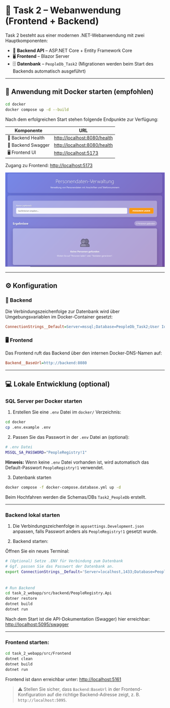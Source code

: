 # 🧭 Task 2 – Webanwendung (Frontend + Backend)

Task 2 besteht aus einer modernen .NET-Webanwendung mit zwei Hauptkomponenten:

* 🧠 **Backend API** – ASP.NET Core + Entity Framework Core
* 🖥️ **Frontend** – Blazor Server
* 🗄️ **Datenbank** – `PeopleDb_Task2` (Migrationen werden beim Start des Backends automatisch ausgeführt)

---

## 🚀 Anwendung mit Docker starten (empfohlen)

```bash
cd docker
docker compose up -d --build
```

Nach dem erfolgreichen Start stehen folgende Endpunkte zur Verfügung:

| Komponente        | URL                                                          |
| ----------------- | ------------------------------------------------------------ |
| 🧠 Backend Health | [http://localhost:8080/health](http://localhost:8080/health) |
| 🧠 Backend Swagger | [http://localhost:8080/health](http://localhost:8080/swagger) |
| 🖥️ Frontend UI   | [http://localhost:5173](http://localhost:5173)               |

Zugang zu Frontend: [http://localhost:5173](http://localhost:5173)

![Homepage](../pics/image.png)

---

## ⚙️ Konfiguration

### 🧠 Backend

Die Verbindungszeichenfolge zur Datenbank wird über Umgebungsvariablen im Docker-Container gesetzt:

```ini
ConnectionStrings__Default=Server=mssql;Database=PeopleDb_Task2;User Id=sa;Password=${MSSQL_SA_PASSWORD};TrustServerCertificate=True;Encrypt=False;
```

### 🖥️ Frontend

Das Frontend ruft das Backend über den internen Docker-DNS-Namen auf:

```ini
Backend__BaseUrl=http://backend:8080
```

---

## 💻 Lokale Entwicklung (optional)


### **SQL Server per Docker starten**  
1. Erstellen Sie eine `.env` Datei im `docker/` Verzeichnis:
```bash
cd docker
cp .env.example .env
```

2. Passen Sie das Passwort in der `.env` Datei an (optional):
```bash
# .env Datei
MSSQL_SA_PASSWORD="PeopleRegistry!1"
```

**Hinweis:** Wenn keine `.env` Datei vorhanden ist, wird automatisch das Default-Passwort `PeopleRegistry!1` verwendet.

3. Datenbank starten
```bash
docker compose -f docker-compose.database.yml up -d
```
Beim Hochfahren werden die Schemas/DBs `Task2_PeopleDb` erstellt.

---
### **Backend lokal starten**  

1. Die Verbindungszeichenfolge in `appsettings.Development.json` anpassen, falls Passwort anders als `PeopleRegistry!1` gesetzt wurde.

2. Backend starten:

Öffnen Sie ein neues Terminal:
```bash
# (Optional) Setze .ENV für Verbindung zum Datenbank
# Ggf. passen Sie das Passwort der Datenbank an.
export ConnectionStrings__Default='Server=localhost,1433;Database=PeopleDb_Task2;User Id=sa;Password=PeopleRegistry!1;Encrypt=False;TrustServerCertificate=True;'


# Run Backend 
cd task_2_webapp/src/backend/PeopleRegistry.Api
dotner restore
dotnet build
dotnet run
```

Nach dem Start ist die API-Dokumentation (Swagger) hier erreichbar:  
[http://localhost:5095/swagger](http://localhost:5095/swagger)

---
### **Frontend starten**:

   ```bash
   cd task_2_webapp/src/Frontend
   dotnet clean
   dotnet build
   dotnet run
   ```
Frontend ist dann erreichbar unter: [http://localhost:5161](http://localhost:5161)
> ⚠️ Stellen Sie sicher, dass `Backend:BaseUrl` in der Frontend-Konfiguration auf die richtige Backend-Adresse zeigt, z. B. `http://localhost:5095`.
